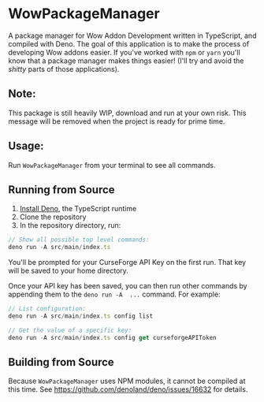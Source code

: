 # WowPackageManager

A package manager for Wow Addon Development written in TypeScript, and compiled with Deno. The goal of this application is to make the process of developing Wow addons easier. If you've worked with `npm` or `yarn` you'll know that a package manager makes things easier! (I'll try and avoid the _shitty_ parts of those applications).

## Note:

This package is still heavily WIP, download and run at your own risk. This message will be removed when the project is ready for prime time.

## Usage:

Run `WowPackageManager` from your terminal to see all commands.

## Running from Source

1. [Install Deno](https://deno.land/manual@v1.28.2/getting_started/installation), the TypeScript runtime
2. Clone the repository
3. In the repository directory, run:

```javascript
// Show all possible top level commands:
deno run -A src/main/index.ts
```

You'll be prompted for your CurseForge API Key on the first run. That key will be saved to your home directory.

Once your API key has been saved, you can then run other commands by appending them to the `deno run -A  ...` command. For example:

```javascript
// List configuration:
deno run -A src/main/index.ts config list

// Get the value of a specific key:
deno run -A src/main/index.ts config get curseforgeAPIToken
```

## Building from Source

Because `WowPackageManager` uses NPM modules, it cannot be compiled at this time. See https://github.com/denoland/deno/issues/16632 for details.
